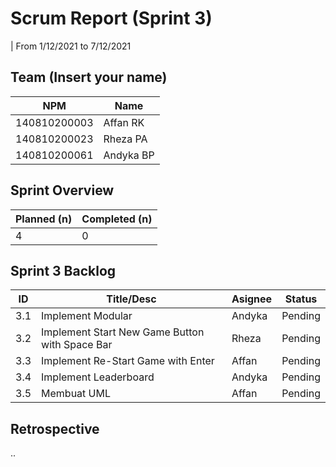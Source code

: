 # Scrum Report (Sprint 3)
| From 1/12/2021 to 7/12/2021

## Team (Insert your name)

| NPM          | Name      |
| ------------ | --------- |
| 140810200003 | Affan RK  |
| 140810200023 | Rheza PA  |
| 140810200061 | Andyka BP |

## Sprint Overview

| Planned (n) | Completed (n) |
| ----------- | ------------- |
| 4           | 0             |

## Sprint 3 Backlog

| ID  | Title/Desc                                     | Asignee | Status  |
| --- | ---------------------------------------------- | ------- | ------- |
| 3.1 | Implement Modular                              | Andyka  | Pending |
| 3.2 | Implement Start New Game Button with Space Bar | Rheza   | Pending |
| 3.3 | Implement Re-Start Game with Enter             | Affan   | Pending |
| 3.4 | Implement Leaderboard                          | Andyka  | Pending |
| 3.5 | Membuat UML                                    | Affan   | Pending |


## Retrospective

..
